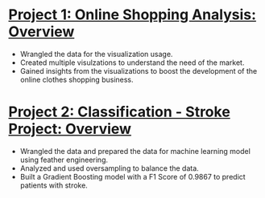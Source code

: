 

# [Project 1: Online Shopping Analysis: Overview](https://rpubs.com/Spencer_Guo/847118)
* Wrangled the data for the visualization usage.
* Created multiple visulzations to understand the need of the market.
* Gained insights from the visualizations to boost the development of the online clothes shopping business.


# [Project 2: Classification - Stroke Project: Overview](https://colab.research.google.com/drive/1fvCEjlYYQlgbRZV9JKjSvAytXJnGRJfA#scrollTo=eZYut9jzKRhO)
* Wrangled the data and prepared the data for machine learning model using feather engineering.
* Analyzed and used oversampling to balance the data.
* Built a Gradient Boosting model with a F1 Score of 0.9867 to predict patients with stroke.


